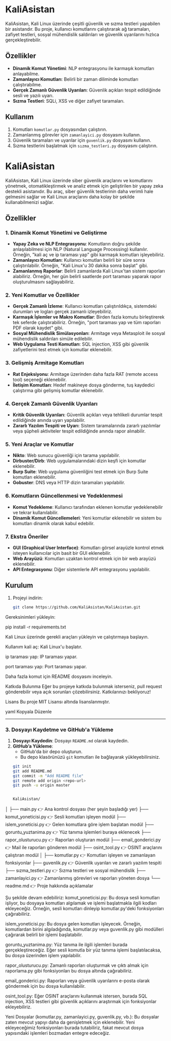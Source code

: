 # KaliAsistan



KaliAsistan, Kali Linux üzerinde çeşitli güvenlik ve sızma testleri yapabilen bir asistandır. Bu proje, kullanıcı komutlarını çalıştırarak ağ taramaları, zafiyet testleri, sosyal mühendislik saldırıları ve güvenlik uyarılarını hızlıca gerçekleştirebilir.

## Özellikler

- **Dinamik Komut Yönetimi**: NLP entegrasyonu ile karmaşık komutları anlayabilme.
- **Zamanlayıcı Komutları**: Belirli bir zaman diliminde komutları çalıştırabilme.
- **Gerçek Zamanlı Güvenlik Uyarıları**: Güvenlik açıkları tespit edildiğinde sesli ve yazılı uyarı.
- **Sızma Testleri**: SQLi, XSS ve diğer zafiyet taramaları.

## Kullanım

1. Komutları `komutlar.py` dosyasından çalıştırın.
2. Zamanlanmış görevler için `zamanlayici.py` dosyasını kullanın.
3. Güvenlik taramaları ve uyarılar için `guvenlik.py` dosyasını kullanın.
4. Sızma testlerini başlatmak için `sızma_testleri.py` dosyasını çalıştırın.



# KaliAsistan

KaliAsistan, Kali Linux üzerinde siber güvenlik araçlarını ve komutlarını yönetmek, otomatikleştirmek ve analiz etmek için geliştirilen bir yapay zeka destekli asistanıdır. Bu araç, siber güvenlik testlerinin daha verimli hale gelmesini sağlar ve Kali Linux araçlarını daha kolay bir şekilde kullanabilmenizi sağlar.

## Özellikler

### 1. Dinamik Komut Yönetimi ve Geliştirme
- **Yapay Zeka ve NLP Entegrasyonu**: Komutların doğru şekilde anlaşılabilmesi için NLP (Natural Language Processing) kullanılır. Örneğin, "kali aç ve ip taraması yap" gibi karmaşık komutları işleyebiliriz.
- **Zamanlayıcı Komutları**: Kullanıcı komutları belirli bir süre sonra çalıştırılabilir. Örneğin, "Kali Linux'u 30 dakika sonra başlat" gibi.
- **Zamanlanmış Raporlar**: Belirli zamanlarda Kali Linux'tan sistem raporları alabiliriz. Örneğin, her gün belirli saatlerde port taraması yaparak rapor oluşturulmasını sağlayabiliriz.

### 2. Yeni Komutlar ve Özellikler
- **Gerçek Zamanlı İzleme**: Kullanıcı komutları çalıştırıldıkça, sistemdeki durumları ve logları gerçek zamanlı izleyebiliriz.
- **Karmaşık İşlemler ve Makro Komutlar**: Birden fazla komutu birleştirerek tek seferde çalıştırabiliriz. Örneğin, "port taraması yap ve tüm raporları PDF olarak kaydet" gibi.
- **Sosyal Mühendislik Simülasyonları**: Armitage veya Metasploit ile sosyal mühendislik saldırıları simüle edilebilir.
- **Web Uygulama Testi Komutları**: SQL injection, XSS gibi güvenlik zafiyetlerini test etmek için komutlar eklenebilir.

### 3. Gelişmiş Armitage Komutları
- **Rat Enjeksiyonu**: Armitage üzerinden daha fazla RAT (remote access tool) seçeneği eklenebilir.
- **İletişim Komutları**: Hedef makineye dosya gönderme, tuş kaydedici çalıştırma gibi gelişmiş komutlar eklenebilir.

### 4. Gerçek Zamanlı Güvenlik Uyarıları
- **Kritik Güvenlik Uyarıları**: Güvenlik açıkları veya tehlikeli durumlar tespit edildiğinde anında uyarı yapılabilir.
- **Zararlı Yazılım Tespiti ve Uyarı**: Sistem taramalarında zararlı yazılımlar veya şüpheli aktiviteler tespit edildiğinde anında rapor alınabilir.

### 5. Yeni Araçlar ve Komutlar
- **Nikto**: Web sunucu güvenliği için tarama yapılabilir.
- **Dirbuster/Dirb**: Web uygulamalarındaki dizin keşfi için komutlar eklenebilir.
- **Burp Suite**: Web uygulama güvenliğini test etmek için Burp Suite komutları eklenebilir.
- **Gobuster**: DNS veya HTTP dizin taramaları yapılabilir.

### 6. Komutların Güncellenmesi ve Yedeklenmesi
- **Komut Yedekleme**: Kullanıcı tarafından eklenen komutlar yedeklenebilir ve tekrar kullanılabilir.
- **Dinamik Komut Güncellemeleri**: Yeni komutlar eklenebilir ve sistem bu komutları dinamik olarak kabul edebilir.

### 7. Ekstra Öneriler
- **GUI (Graphical User Interface)**: Komutları görsel arayüzle kontrol etmek isteyen kullanıcılar için basit bir GUI eklenebilir.
- **Web Arayüzü**: Komutları uzaktan kontrol etmek için bir web arayüzü eklenebilir.
- **API Entegrasyonu**: Diğer sistemlerle API entegrasyonu yapılabilir.

## Kurulum

1. Projeyi indirin:
   ```bash
   git clone https://github.com/KaliAsistan/KaliAsistan.git

Gereksinimleri yükleyin:

   pip install -r requirements.txt

   Kali Linux üzerinde gerekli araçları yükleyin ve çalıştırmaya başlayın.

Kullanım
kali aç: Kali Linux'u başlatır.

ip taraması yap: IP taraması yapar.

port taraması yap: Port taraması yapar.

Daha fazla komut için README dosyasını inceleyin.

Katkıda Bulunma
Eğer bu projeye katkıda bulunmak isterseniz, pull request gönderebilir veya açık sorunları çözebilirsiniz. Katkılarınızı bekliyoruz!

Lisans
Bu proje MIT Lisansı altında lisanslanmıştır.

yaml
Kopyala
Düzenle

---

### 3. Dosyayı Kaydetme ve GitHub'a Yükleme

1. **Dosyayı Kaydedin**: Dosyayı `README.md` olarak kaydedin.
2. **GitHub’a Yükleme**:
   - GitHub'da bir depo oluşturun.
   - Bu depo klasörünüzü `git` komutları ile bağlayarak yükleyebilirsiniz.
   ```bash
   git init
   git add README.md
   git commit -m "Add README file"
   git remote add origin <repo-url>
   git push -u origin master


   KaliAsistan/
│
├── main.py                 👉 Ana kontrol dosyası (her şeyin başladığı yer)
├── komut_yoneticisi.py     👉 Sesli komutları işleyen modül
├── islem_yoneticisi.py     👉 Gelen komutlara göre işlem başlatan modül
├── goruntu_yuztanima.py    👉 Yüz tanıma işlemleri buraya eklenecek
├── rapor_olusturucu.py     👉 Raporları oluşturan modül
├── email_gonderici.py      👉 Mail ile raporları gönderen modül
├── osint_tool.py           👉 OSINT araçlarını çalıştıran modül
│
├── komutlar.py             👉 Komutları işleyen ve zamanlayan fonksiyonlar
├── guvenlik.py             👉 Güvenlik uyarıları ve zararlı yazılım tespiti
├── sızma_testleri.py       👉 Sızma testleri ve sosyal mühendislik
├── zamanlayici.py          👉 Zamanlanmış görevleri ve raporları yöneten dosya
└── readme.md               👉 Proje hakkında açıklamalar



Şu şekilde devam edebiliriz:
komut_yoneticisi.py: Bu dosya sesli komutları işliyor, bu dosyaya komutları algılamak ve işlemi başlatmakla ilgili kodları ekleyeceğiz. Örneğin, sesli komutları dinleyip komutlar.py'deki fonksiyonları çağırabiliriz.

islem_yoneticisi.py: Bu dosya gelen komutları işleyecek. Örneğin, komutlardan birini algıladığında, komutlar.py veya guvenlik.py gibi modülleri çağırarak belirli bir işlemi başlatabilir.

goruntu_yuztanima.py: Yüz tanıma ile ilgili işlemleri burada gerçekleştireceğiz. Eğer sesli komutla bir yüz tanıma işlemi başlatılacaksa, bu dosya üzerinden işlem yapılabilir.

rapor_olusturucu.py: Zamanlı raporları oluşturmak ve çıktı almak için raporlama.py gibi fonksiyonları bu dosya altında çağırabiliriz.

email_gonderici.py: Raporları veya güvenlik uyarılarını e-posta olarak göndermek için bu dosya kullanılabilir.

osint_tool.py: Eğer OSINT araçlarını kullanmak istersen, burada SQL injection, XSS testleri gibi güvenlik açıklarını araştırmak için fonksiyonlar ekleyebiliriz.

Yeni Dosyalar (komutlar.py, zamanlayici.py, guvenlik.py, vb.): Bu dosyalar zaten mevcut yapıyı daha da genişletmek için eklenebilir. Yeni ekleyeceğimiz fonksiyonları burada tutabiliriz, fakat mevcut dosya yapısındaki işlemleri bozmadan entegre edeceğiz.


